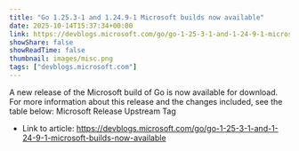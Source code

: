```yaml
---
title: "Go 1.25.3-1 and 1.24.9-1 Microsoft builds now available"
date: 2025-10-14T15:37:34+00:00
link: https://devblogs.microsoft.com/go/go-1-25-3-1-and-1-24-9-1-microsoft-builds-now-available
showShare: false
showReadTime: false
thumbnail: images/misc.png
tags: ["devblogs.microsoft.com"]
---
```

A new release of the Microsoft build of Go is now available for download. For more information about this release and the changes included, see the table below: Microsoft Release Upstream Tag

- Link to article: https://devblogs.microsoft.com/go/go-1-25-3-1-and-1-24-9-1-microsoft-builds-now-available